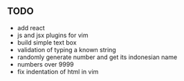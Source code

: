## TODO

- add react
- js and jsx plugins for vim
- build simple text box
- validation of typing a known string
- randomly generate number and get its indonesian name
- numbers over 9999
- fix indentation of html in vim

